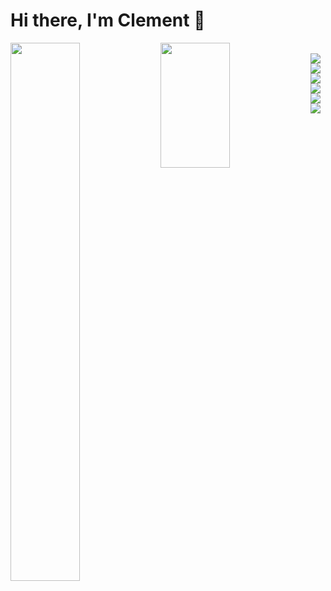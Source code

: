 # Hi there, I'm Clement 👋

<img align="left" width="47%" src="https://github-readme-stats.vercel.app/api?username=chalinecarr&show_icons=true&theme=radical"/>
<img align="left" width="47%" height="200px" src="https://github-readme-stats.vercel.app/api/top-langs/?username=chalinecarr&layout=donut"/>
<br>
<img align="left" src="https://img.shields.io/badge/ruby-%23CC342D.svg?style=for-the-badge&logo=ruby&logoColor=white"/>
<img align="left" src="https://img.shields.io/badge/css3-%231572B6.svg?style=for-the-badge&logo=css3&logoColor=white"/>
<img align="left" src="https://img.shields.io/badge/html5-%23E34F26.svg?style=for-the-badge&logo=html5&logoColor=white"/>
<img align="left" src="https://img.shields.io/badge/javascript-%23323330.svg?style=for-the-badge&logo=javascript&logoColor=%23F7DF1E"/>
<br>
<img align="left" src="https://img.shields.io/badge/bootstrap-%238511FA.svg?style=for-the-badge&logo=bootstrap&logoColor=white"/>
<img align="left" src="https://img.shields.io/badge/rails-%23CC0000.svg?style=for-the-badge&logo=ruby-on-rails&logoColor=white"/>
